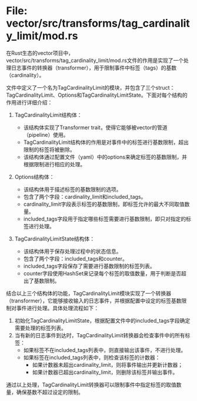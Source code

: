 # File: vector/src/transforms/tag_cardinality_limit/mod.rs

在Rust生态的vector项目中，vector/src/transforms/tag_cardinality_limit/mod.rs文件的作用是实现了一个处理日志事件的转换器（transformer），用于限制事件中标签（tags）的基数（cardinality）。

文件中定义了一个名为TagCardinalityLimit的模块，并包含了三个struct：TagCardinalityLimit、Options和TagCardinalityLimitState。下面对每个结构的作用进行详细介绍：

1. TagCardinalityLimit结构体：
   - 该结构体实现了Transformer trait，使得它能够被vector的管道（pipeline）使用。
   - TagCardinalityLimit结构体的作用是对事件中的标签进行基数限制，超出限制的标签将被删除。
   - 该结构体通过配置文件（yaml）中的options来确定标签的基数限制，并根据限制进行相应的处理。

2. Options结构体：
   - 该结构体用于描述标签的基数限制的选项。
   - 包含了两个字段：cardinality_limit和included_tags。
   - cardinality_limit字段表示标签的基数限制，即标签允许的最大不同取值数量。
   - included_tags字段用于指定哪些标签需要进行基数限制，即只对指定的标签进行处理。

3. TagCardinalityLimitState结构体：
   - 该结构体用于保存处理过程中的状态信息。
   - 包含了两个字段：included_tags和counter。
   - included_tags字段保存了需要进行基数限制的标签列表。
   - counter字段使用HashSet来记录每个标签的取值数量，用于判断是否超出了基数限制。

结合以上三个结构体的功能，TagCardinalityLimit模块实现了一个转换器（transformer），它能够接收输入的日志事件，并根据配置中设定的标签基数限制对事件进行处理。具体处理流程如下：

1. 初始化TagCardinalityLimitState，根据配置文件中的included_tags字段确定需要处理的标签列表。
2. 当有新的日志事件到达时，TagCardinalityLimit转换器会检查事件中的所有标签：
   - 如果标签不在included_tags列表中，则直接输出该事件，不进行处理。
   - 如果标签在included_tags列表中，则检查该标签的计数器：
     - 如果计数器未超出cardinality_limit，则将事件输出并更新计数器；
     - 如果计数器已超出cardinality_limit，则删除该标签并输出事件。

通过以上处理，TagCardinalityLimit转换器可以限制事件中指定标签的取值数量，确保基数不超过设定的限制。

